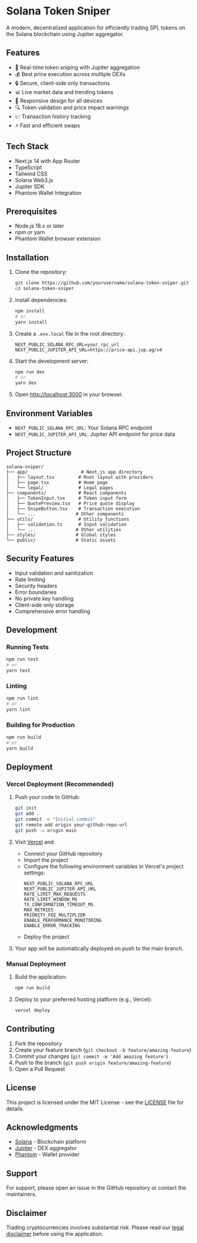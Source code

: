 # Solana Token Sniper

A modern, decentralized application for efficiently trading SPL tokens on the Solana blockchain using Jupiter aggregator.

## Features

- 🚀 Real-time token sniping with Jupiter aggregation
- 💰 Best price execution across multiple DEXs
- 🔒 Secure, client-side only transactions
- 📊 Live market data and trending tokens
- 📱 Responsive design for all devices
- 🔍 Token validation and price impact warnings
- 📈 Transaction history tracking
- ⚡ Fast and efficient swaps

## Tech Stack

- Next.js 14 with App Router
- TypeScript
- Tailwind CSS
- Solana Web3.js
- Jupiter SDK
- Phantom Wallet Integration

## Prerequisites

- Node.js 18.x or later
- npm or yarn
- Phantom Wallet browser extension

## Installation

1. Clone the repository:
   ```bash
   git clone https://github.com/yourusername/solana-token-sniper.git
   cd solana-token-sniper
   ```

2. Install dependencies:
   ```bash
   npm install
   # or
   yarn install
   ```

3. Create a `.env.local` file in the root directory:
   ```env
   NEXT_PUBLIC_SOLANA_RPC_URL=your_rpc_url
   NEXT_PUBLIC_JUPITER_API_URL=https://price-api.jup.ag/v4
   ```

4. Start the development server:
   ```bash
   npm run dev
   # or
   yarn dev
   ```

5. Open [http://localhost:3000](http://localhost:3000) in your browser.

## Environment Variables

- `NEXT_PUBLIC_SOLANA_RPC_URL`: Your Solana RPC endpoint
- `NEXT_PUBLIC_JUPITER_API_URL`: Jupiter API endpoint for price data

## Project Structure

```
solana-sniper/
├── app/                    # Next.js app directory
│   ├── layout.tsx         # Root layout with providers
│   ├── page.tsx           # Home page
│   └── legal/             # Legal pages
├── components/            # React components
│   ├── TokenInput.tsx     # Token input form
│   ├── QuotePreview.tsx   # Price quote display
│   ├── SnipeButton.tsx    # Transaction execution
│   └── ...               # Other components
├── utils/                 # Utility functions
│   ├── validation.ts      # Input validation
│   └── ...               # Other utilities
├── styles/               # Global styles
└── public/               # Static assets
```

## Security Features

- Input validation and sanitization
- Rate limiting
- Security headers
- Error boundaries
- No private key handling
- Client-side only storage
- Comprehensive error handling

## Development

### Running Tests
```bash
npm run test
# or
yarn test
```

### Linting
```bash
npm run lint
# or
yarn lint
```

### Building for Production
```bash
npm run build
# or
yarn build
```

## Deployment

### Vercel Deployment (Recommended)

1. Push your code to GitHub:
   ```bash
   git init
   git add .
   git commit -m "Initial commit"
   git remote add origin your-github-repo-url
   git push -u origin main
   ```

2. Visit [Vercel](https://vercel.com) and:
   - Connect your GitHub repository
   - Import the project
   - Configure the following environment variables in Vercel's project settings:
     ```
     NEXT_PUBLIC_SOLANA_RPC_URL
     NEXT_PUBLIC_JUPITER_API_URL
     RATE_LIMIT_MAX_REQUESTS
     RATE_LIMIT_WINDOW_MS
     TX_CONFIRMATION_TIMEOUT_MS
     MAX_RETRIES
     PRIORITY_FEE_MULTIPLIER
     ENABLE_PERFORMANCE_MONITORING
     ENABLE_ERROR_TRACKING
     ```
   - Deploy the project

3. Your app will be automatically deployed on push to the main branch.

### Manual Deployment

1. Build the application:
   ```bash
   npm run build
   ```

2. Deploy to your preferred hosting platform (e.g., Vercel):
   ```bash
   vercel deploy
   ```

## Contributing

1. Fork the repository
2. Create your feature branch (`git checkout -b feature/amazing-feature`)
3. Commit your changes (`git commit -m 'Add amazing feature'`)
4. Push to the branch (`git push origin feature/amazing-feature`)
5. Open a Pull Request

## License

This project is licensed under the MIT License - see the [LICENSE](LICENSE) file for details.

## Acknowledgments

- [Solana](https://solana.com) - Blockchain platform
- [Jupiter](https://jup.ag) - DEX aggregator
- [Phantom](https://phantom.app) - Wallet provider

## Support

For support, please open an issue in the GitHub repository or contact the maintainers.

## Disclaimer

Trading cryptocurrencies involves substantial risk. Please read our [legal disclaimer](https://your-app-url.com/legal) before using the application.
